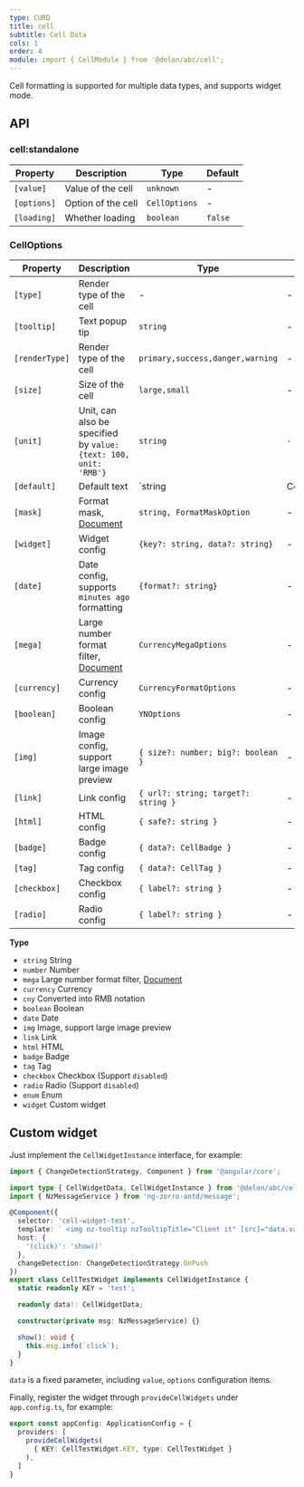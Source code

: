 ```yaml
---
type: CURD
title: cell
subtitle: Cell Data
cols: 1
order: 4
module: import { CellModule } from '@delon/abc/cell';
---
```


Cell formatting is supported for multiple data types, and supports widget mode.

## API

### cell:standalone

| Property | Description | Type | Default |
|----------|-------------|------|---------|
| `[value]` | Value of the cell | `unknown` | - |
| `[options]` | Option of the cell | `CellOptions` | - |
| `[loading]` | Whether loading | `boolean` | `false` |

### CellOptions

| Property | Description | Type | Default |
|----------|-------------|------|---------|
| `[type]` | Render type of the cell | - | - |
| `[tooltip]` | Text popup tip  | `string` | - |
| `[renderType]` | Render type of the cell | `primary,success,danger,warning` | - |
| `[size]` | Size of the cell | `large,small` | - |
| `[unit]` | Unit, can also be specified by `value: {text: 100, unit: 'RMB'}` | `string` | `-` |
| `[default]` | Default text | `string | CellDefaultText` | - |
| `[mask]` | Format mask, [Document](https://ng-alain.com/util/format/en#formatMask) | `string, FormatMaskOption` | - |
| `[widget]` | Widget config | `{key?: string, data?: string}` | - |
| `[date]` | Date config, supports `minutes ago` formatting | `{format?: string}` | - |
| `[mega]` | Large number format filter, [Document](https://ng-alain.com/util/format/en#mega) | `CurrencyMegaOptions` | - |
| `[currency]` | Currency config | `CurrencyFormatOptions` | - |
| `[boolean]` | Boolean config | `YNOptions` | - |
| `[img]` | Image config, support large image preview | `{ size?: number; big?: boolean }` | - |
| `[link]` | Link config | `{ url?: string; target?: string }` | - |
| `[html]` | HTML config | `{ safe?: string }` | - |
| `[badge]` | Badge config | `{ data?: CellBadge }` | - |
| `[tag]` | Tag config | `{ data?: CellTag }` | - |
| `[checkbox]` | Checkbox config | `{ label?: string }` | - |
| `[radio]` | Radio config | `{ label?: string }` | - |

**Type**

- `string` String
- `number` Number
- `mega` Large number format filter, [Document](https://ng-alain.com/util/format/en#mega)
- `currency` Currency
- `cny` Converted into RMB notation
- `boolean` Boolean
- `date` Date
- `img` Image, support large image preview
- `link` Link
- `html` HTML
- `badge` Badge
- `tag` Tag
- `checkbox` Checkbox (Support `disabled`)
- `radio` Radio (Support `disabled`)
- `enum` Enum
- `widget` Custom widget

## Custom widget

Just implement the `CellWidgetInstance` interface, for example:

```ts
import { ChangeDetectionStrategy, Component } from '@angular/core';

import type { CellWidgetData, CellWidgetInstance } from '@delon/abc/cell';
import { NzMessageService } from 'ng-zorro-antd/message';

@Component({
  selector: 'cell-widget-test',
  template: ` <img nz-tooltip nzTooltipTitle="Client it" [src]="data.value" class="img" style="cursor: pointer" /> `,
  host: {
    '(click)': 'show()'
  },
  changeDetection: ChangeDetectionStrategy.OnPush
})
export class CellTestWidget implements CellWidgetInstance {
  static readonly KEY = 'test';

  readonly data!: CellWidgetData;

  constructor(private msg: NzMessageService) {}

  show(): void {
    this.msg.info(`click`);
  }
}
```

`data` is a fixed parameter, including `value`, `options` configuration items.

Finally, register the widget through `provideCellWidgets` under `app.config.ts`, for example:

```ts
export const appConfig: ApplicationConfig = {
  providers: [
    provideCellWidgets(
      { KEY: CellTestWidget.KEY, type: CellTestWidget }
    ),
  ]
}
```
